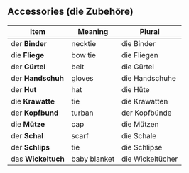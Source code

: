 ## Accessories (die Zubehöre)

| Item               | Meaning      | Plural           |
| ------------------ | ------------ | ---------------- |
| der **Binder**     | necktie      | die Binder       |
| die **Fliege**     | bow tie      | die Fliegen      |
| der **Gürtel**     | belt         | die Gürtel       |
| der **Handschuh**  | gloves       | die Handschuhe   |
| der **Hut**        | hat          | die Hüte         |
| die **Krawatte**   | tie          | die Krawatten    |
| der **Kopfbund**   | turban       | der Kopfbünde    |
| die **Mütze**      | cap          | die Mützen       |
| der **Schal**      | scarf        | die Schale       |
| der **Schlips**    | tie          | die Schlipse     |
| das **Wickeltuch** | baby blanket | die Wickeltücher |https://www.germanveryeasy.com/clothing
